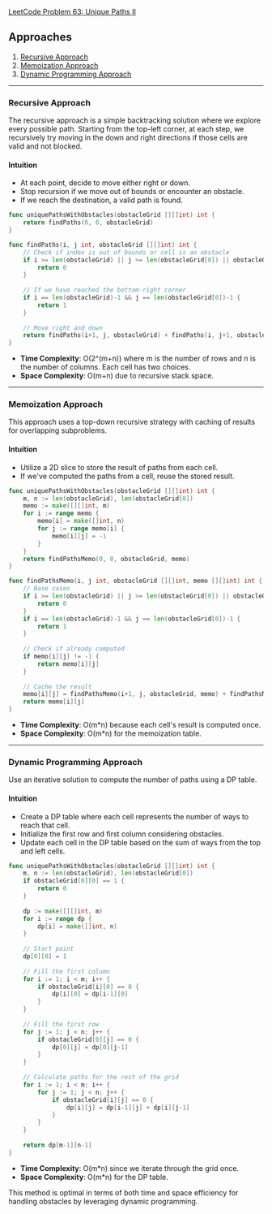 
[LeetCode Problem 63: Unique Paths II](https://leetcode.com/problems/unique-paths-ii/)

## Approaches
1. [Recursive Approach](#recursive-approach)
2. [Memoization Approach](#memoization-approach)
3. [Dynamic Programming Approach](#dynamic-programming-approach)

---

### Recursive Approach

The recursive approach is a simple backtracking solution where we explore every possible path. Starting from the top-left corner, at each step, we recursively try moving in the down and right directions if those cells are valid and not blocked.

#### Intuition
- At each point, decide to move either right or down.
- Stop recursion if we move out of bounds or encounter an obstacle.
- If we reach the destination, a valid path is found.

```go
func uniquePathsWithObstacles(obstacleGrid [][]int) int {
    return findPaths(0, 0, obstacleGrid)
}

func findPaths(i, j int, obstacleGrid [][]int) int {
    // Check if index is out of bounds or cell is an obstacle
    if i >= len(obstacleGrid) || j >= len(obstacleGrid[0]) || obstacleGrid[i][j] == 1 {
        return 0
    }
    
    // If we have reached the bottom-right corner
    if i == len(obstacleGrid)-1 && j == len(obstacleGrid[0])-1 {
        return 1
    }
    
    // Move right and down
    return findPaths(i+1, j, obstacleGrid) + findPaths(i, j+1, obstacleGrid)
}
```

- **Time Complexity**: O(2^(m+n)) where m is the number of rows and n is the number of columns. Each cell has two choices.
- **Space Complexity**: O(m+n) due to recursive stack space.

---

### Memoization Approach

This approach uses a top-down recursive strategy with caching of results for overlapping subproblems.

#### Intuition
- Utilize a 2D slice to store the result of paths from each cell.
- If we've computed the paths from a cell, reuse the stored result.

```go
func uniquePathsWithObstacles(obstacleGrid [][]int) int {
    m, n := len(obstacleGrid), len(obstacleGrid[0])
    memo := make([][]int, m)
    for i := range memo {
        memo[i] = make([]int, n)
        for j := range memo[i] {
            memo[i][j] = -1
        }
    }
    return findPathsMemo(0, 0, obstacleGrid, memo)
}

func findPathsMemo(i, j int, obstacleGrid [][]int, memo [][]int) int {
    // Base cases
    if i >= len(obstacleGrid) || j >= len(obstacleGrid[0]) || obstacleGrid[i][j] == 1 {
        return 0
    }
    if i == len(obstacleGrid)-1 && j == len(obstacleGrid[0])-1 {
        return 1
    }
    
    // Check if already computed
    if memo[i][j] != -1 {
        return memo[i][j]
    }
    
    // Cache the result
    memo[i][j] = findPathsMemo(i+1, j, obstacleGrid, memo) + findPathsMemo(i, j+1, obstacleGrid, memo)
    return memo[i][j]
}
```

- **Time Complexity**: O(m*n) because each cell's result is computed once.
- **Space Complexity**: O(m*n) for the memoization table.

---

### Dynamic Programming Approach

Use an iterative solution to compute the number of paths using a DP table.

#### Intuition
- Create a DP table where each cell represents the number of ways to reach that cell.
- Initialize the first row and first column considering obstacles.
- Update each cell in the DP table based on the sum of ways from the top and left cells.

```go
func uniquePathsWithObstacles(obstacleGrid [][]int) int {
    m, n := len(obstacleGrid), len(obstacleGrid[0])
    if obstacleGrid[0][0] == 1 {
        return 0
    }
    
    dp := make([][]int, m)
    for i := range dp {
        dp[i] = make([]int, n)
    }
    
    // Start point
    dp[0][0] = 1
    
    // Fill the first column
    for i := 1; i < m; i++ {
        if obstacleGrid[i][0] == 0 {
            dp[i][0] = dp[i-1][0]
        }
    }
    
    // Fill the first row
    for j := 1; j < n; j++ {
        if obstacleGrid[0][j] == 0 {
            dp[0][j] = dp[0][j-1]
        }
    }
    
    // Calculate paths for the rest of the grid
    for i := 1; i < m; i++ {
        for j := 1; j < n; j++ {
            if obstacleGrid[i][j] == 0 {
                dp[i][j] = dp[i-1][j] + dp[i][j-1]
            }
        }
    }
    
    return dp[m-1][n-1]
}
```

- **Time Complexity**: O(m*n) since we iterate through the grid once.
- **Space Complexity**: O(m*n) for the DP table.

This method is optimal in terms of both time and space efficiency for handling obstacles by leveraging dynamic programming.


